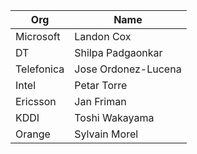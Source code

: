 | Org                    | Name                                                |
| -----------------------| ----------------------------------------------------|
| Microsoft | Landon Cox |
| DT | Shilpa Padgaonkar |
| Telefonica| Jose Ordonez-Lucena |
| Intel | Petar Torre |
| Ericsson | Jan Friman |
| KDDI | Toshi Wakayama |
| Orange | Sylvain Morel|
